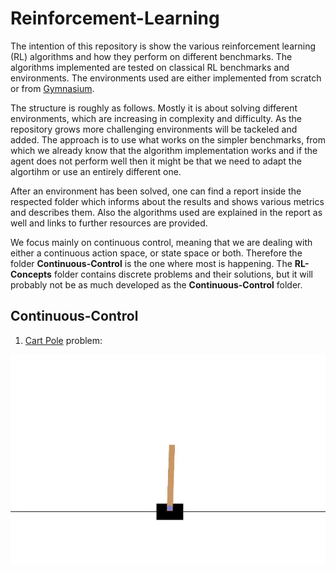 # Reinforcement-Learning

The intention of this repository is show the various reinforcement learning (RL) algorithms and how they perform on different benchmarks. The algorithms implemented are tested on classical RL benchmarks and environments. The environments used are either implemented from scratch or from [Gymnasium](https://gymnasium.farama.org/).

The structure is roughly as follows. Mostly it is about solving different environments, which are increasing in complexity and difficulty. As the repository grows more challenging environments will be tackeled and added. The approach is to use what works on the simpler benchmarks, from which we already know that the algorithm implementation works and if the agent does not perform well then it might be that we need to adapt the algortihm or use an entirely different one.

After an environment has been solved, one can find a report inside the respected folder which informs about the results and shows various metrics and describes them. Also the algorithms used are explained in the report as well and links to further resources are provided.

We focus mainly on continuous control, meaning that we are dealing with either a continuous action space, or state space or both. Therefore the folder **Continuous-Control** is the one where most is happening. The **RL-Concepts** folder contains discrete problems and their solutions, but it will probably not be as much developed as the **Continuous-Control** folder.

## Continuous-Control
1) [Cart Pole](https://github.com/Massive-Rabbit-8223/Reinforcement-Learning/tree/main/Continuous-Control/CartPole) problem:

![Agent-solving-CartPole][def]

[def]: https://github.com/Massive-Rabbit-8223/Reinforcement-Learning/blob/main/GIFs/CartPole.gif